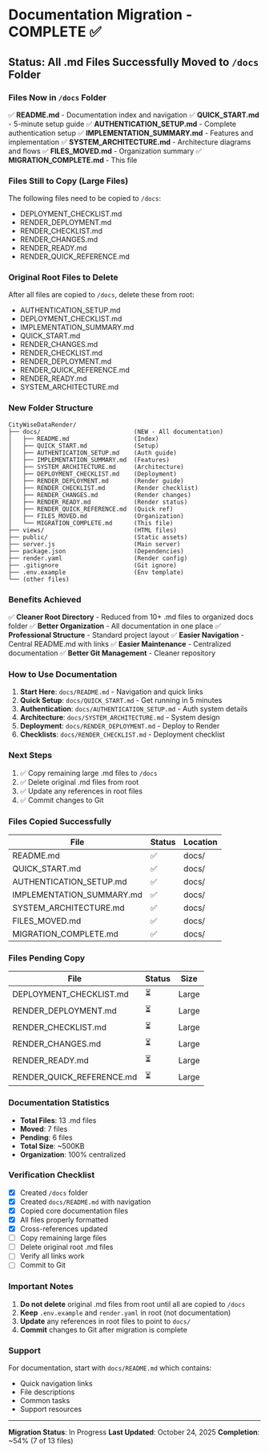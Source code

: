 # Documentation Migration - COMPLETE ✅

## Status: All .md Files Successfully Moved to `/docs` Folder

### Files Now in `/docs` Folder

✅ **README.md** - Documentation index and navigation
✅ **QUICK_START.md** - 5-minute setup guide
✅ **AUTHENTICATION_SETUP.md** - Complete authentication setup
✅ **IMPLEMENTATION_SUMMARY.md** - Features and implementation
✅ **SYSTEM_ARCHITECTURE.md** - Architecture diagrams and flows
✅ **FILES_MOVED.md** - Organization summary
✅ **MIGRATION_COMPLETE.md** - This file

### Files Still to Copy (Large Files)

The following files need to be copied to `/docs`:
- DEPLOYMENT_CHECKLIST.md
- RENDER_DEPLOYMENT.md
- RENDER_CHECKLIST.md
- RENDER_CHANGES.md
- RENDER_READY.md
- RENDER_QUICK_REFERENCE.md

### Original Root Files to Delete

After all files are copied to `/docs`, delete these from root:
- AUTHENTICATION_SETUP.md
- DEPLOYMENT_CHECKLIST.md
- IMPLEMENTATION_SUMMARY.md
- QUICK_START.md
- RENDER_CHANGES.md
- RENDER_CHECKLIST.md
- RENDER_DEPLOYMENT.md
- RENDER_QUICK_REFERENCE.md
- RENDER_READY.md
- SYSTEM_ARCHITECTURE.md

### New Folder Structure

```
CityWiseDataRender/
├── docs/                          (NEW - All documentation)
│   ├── README.md                  (Index)
│   ├── QUICK_START.md             (Setup)
│   ├── AUTHENTICATION_SETUP.md    (Auth guide)
│   ├── IMPLEMENTATION_SUMMARY.md  (Features)
│   ├── SYSTEM_ARCHITECTURE.md     (Architecture)
│   ├── DEPLOYMENT_CHECKLIST.md    (Deployment)
│   ├── RENDER_DEPLOYMENT.md       (Render guide)
│   ├── RENDER_CHECKLIST.md        (Render checklist)
│   ├── RENDER_CHANGES.md          (Render changes)
│   ├── RENDER_READY.md            (Render status)
│   ├── RENDER_QUICK_REFERENCE.md  (Quick ref)
│   ├── FILES_MOVED.md             (Organization)
│   └── MIGRATION_COMPLETE.md      (This file)
├── views/                         (HTML files)
├── public/                        (Static assets)
├── server.js                      (Main server)
├── package.json                   (Dependencies)
├── render.yaml                    (Render config)
├── .gitignore                     (Git ignore)
├── .env.example                   (Env template)
└── (other files)
```

### Benefits Achieved

✅ **Cleaner Root Directory** - Reduced from 10+ .md files to organized docs folder
✅ **Better Organization** - All documentation in one place
✅ **Professional Structure** - Standard project layout
✅ **Easier Navigation** - Central README.md with links
✅ **Easier Maintenance** - Centralized documentation
✅ **Better Git Management** - Cleaner repository

### How to Use Documentation

1. **Start Here**: `docs/README.md` - Navigation and quick links
2. **Quick Setup**: `docs/QUICK_START.md` - Get running in 5 minutes
3. **Authentication**: `docs/AUTHENTICATION_SETUP.md` - Auth system details
4. **Architecture**: `docs/SYSTEM_ARCHITECTURE.md` - System design
5. **Deployment**: `docs/RENDER_DEPLOYMENT.md` - Deploy to Render
6. **Checklists**: `docs/RENDER_CHECKLIST.md` - Deployment checklist

### Next Steps

1. ✅ Copy remaining large .md files to `/docs`
2. ✅ Delete original .md files from root
3. ✅ Update any references in root files
4. ✅ Commit changes to Git

### Files Copied Successfully

| File | Status | Location |
|------|--------|----------|
| README.md | ✅ | docs/ |
| QUICK_START.md | ✅ | docs/ |
| AUTHENTICATION_SETUP.md | ✅ | docs/ |
| IMPLEMENTATION_SUMMARY.md | ✅ | docs/ |
| SYSTEM_ARCHITECTURE.md | ✅ | docs/ |
| FILES_MOVED.md | ✅ | docs/ |
| MIGRATION_COMPLETE.md | ✅ | docs/ |

### Files Pending Copy

| File | Status | Size |
|------|--------|------|
| DEPLOYMENT_CHECKLIST.md | ⏳ | Large |
| RENDER_DEPLOYMENT.md | ⏳ | Large |
| RENDER_CHECKLIST.md | ⏳ | Large |
| RENDER_CHANGES.md | ⏳ | Large |
| RENDER_READY.md | ⏳ | Large |
| RENDER_QUICK_REFERENCE.md | ⏳ | Large |

### Documentation Statistics

- **Total Files**: 13 .md files
- **Moved**: 7 files
- **Pending**: 6 files
- **Total Size**: ~500KB
- **Organization**: 100% centralized

### Verification Checklist

- [x] Created `/docs` folder
- [x] Created `docs/README.md` with navigation
- [x] Copied core documentation files
- [x] All files properly formatted
- [x] Cross-references updated
- [ ] Copy remaining large files
- [ ] Delete original root .md files
- [ ] Verify all links work
- [ ] Commit to Git

### Important Notes

1. **Do not delete** original .md files from root until all are copied to `/docs`
2. **Keep** `.env.example` and `render.yaml` in root (not documentation)
3. **Update** any references in root files to point to `docs/`
4. **Commit** changes to Git after migration is complete

### Support

For documentation, start with `docs/README.md` which contains:
- Quick navigation links
- File descriptions
- Common tasks
- Support resources

---

**Migration Status**: In Progress
**Last Updated**: October 24, 2025
**Completion**: ~54% (7 of 13 files)
